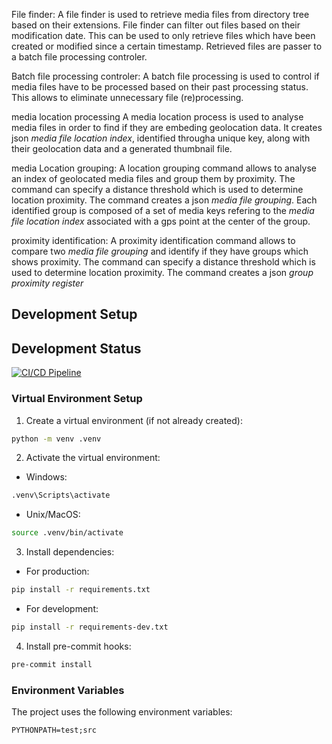 File finder:
A file finder is used to retrieve media files from directory tree based on their extensions.
File finder can filter out files based on their modification date. This can be used to only
retrieve files which have been created or modified since a certain timestamp.
Retrieved files are passer to a batch file processing controler.

Batch file processing controler:
A batch file processing is used to control if media files have to be processed based on their
past processing status. This allows to eliminate unnecessary file (re)processing.

media location processing
A media location process is used to analyse media files in order to find if they are embeding geolocation data.
It creates json *media file location index*, identified througha unique key, along with their
geolocation data and a generated thumbnail file.

media Location grouping:
A location grouping command allows to analyse an index of geolocated media files and group them by proximity.
The command can specify a distance threshold which is used to determine location proximity.
The command creates a json *media file grouping*. Each identified group is composed of a set of media keys refering
to the *media file location index* associated with a gps point at the center of the group.

proximity identification:
A proximity identification command allows to compare two *media file grouping* and identify if they have
groups which shows proximity. The command can specify a distance threshold which is used to determine location proximity.
The command creates a json *group proximity register*

## Development Setup

## Development Status
[![CI/CD Pipeline](https://github.com/jmarc580625/medialocate/actions/workflows/ci.yml/badge.svg)](https://github.com/jmarc580625/medialocate/actions/workflows/ci.yml)

### Virtual Environment Setup

1. Create a virtual environment (if not already created):
```bash
python -m venv .venv
```
2. Activate the virtual environment:
- Windows:
```bash
.venv\Scripts\activate
```
- Unix/MacOS:
```bash
source .venv/bin/activate
```
3. Install dependencies:
- For production:
```bash
pip install -r requirements.txt
```
- For development:
```bash
pip install -r requirements-dev.txt
```
4. Install pre-commit hooks:
```bash
pre-commit install
```
### Environment Variables
The project uses the following environment variables:
```
PYTHONPATH=test;src